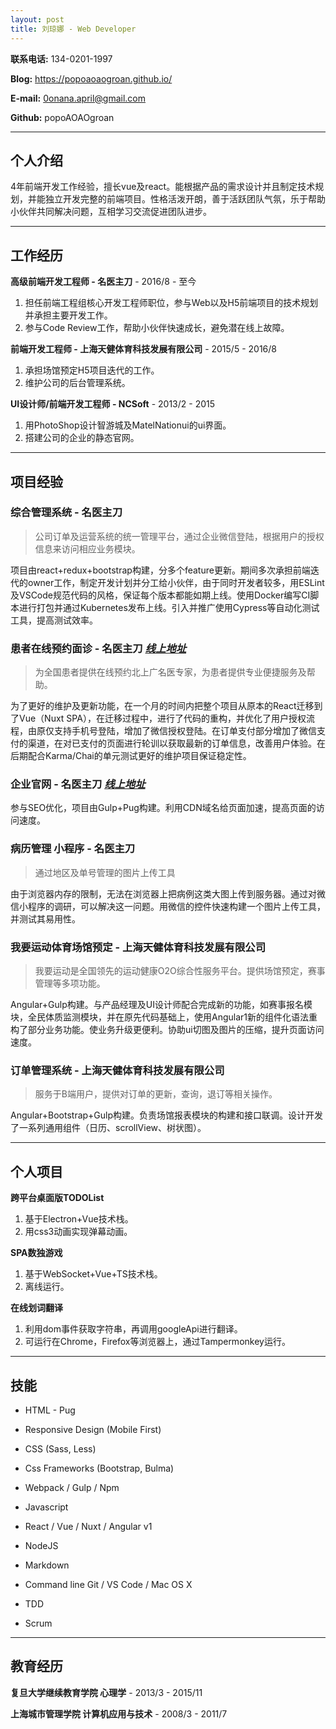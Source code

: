 ```yaml
---
layout: post
title: 刘琼娜 - Web Developer
---
```


 

**联系电话:** 134-0201-1997

 

**Blog:** https://popoaoaogroan.github.io/

 

**E-mail:** 0onana.april@gmail.com

 

**Github:** popoAOAOgroan

 



---

## 个人介绍

4年前端开发工作经验，擅长vue及react。能根据产品的需求设计并且制定技术规划，并能独立开发完整的前端项目。性格活泼开朗，善于活跃团队气氛，乐于帮助小伙伴共同解决问题，互相学习交流促进团队进步。

 ---

## 工作经历

 

**高级前端开发工程师 - 名医主刀** - 2016/8 - 至今



1. 担任前端工程组核心开发工程师职位，参与Web以及H5前端项目的技术规划并承担主要开发工作。
2. 参与Code Review工作，帮助小伙伴快速成长，避免潜在线上故障。

 

**前端开发工程师 - 上海天健体育科技发展有限公司** - 2015/5 -  2016/8



1. 承担场馆预定H5项目迭代的工作。
2. 维护公司的后台管理系统。



**UI设计师/前端开发工程师 - NCSoft** - 2013/2 -  2015



1. 用PhotoShop设计智游城及MatelNationui的ui界面。
2. 搭建公司的企业的静态官网。



---

## 项目经验


### **综合管理系统** - 名医主刀

> 公司订单及运营系统的统一管理平台，通过企业微信登陆，根据用户的授权信息来访问相应业务模块。

项目由react+redux+bootstrap构建，分多个feature更新。期间多次承担前端迭代的owner工作，制定开发计划并分工给小伙伴，由于同时开发者较多，用ESLint及VSCode规范代码的风格，保证每个版本都能如期上线。使用Docker编写CI脚本进行打包并通过Kubernetes发布上线。引入并推广使用Cypress等自动化测试工具，提高测试效率。


### **患者在线预约面诊** - 名医主刀 [_线上地址_](https://m.mingyizhudao.com)

> 为全国患者提供在线预约北上广名医专家，为患者提供专业便捷服务及帮助。

为了更好的维护及更新功能，在一个月的时间内把整个项目从原本的React迁移到了Vue（Nuxt SPA），在迁移过程中，进行了代码的重构，并优化了用户授权流程，由原仅支持手机号登陆，增加了微信授权登陆。在订单支付部分增加了微信支付的渠道，在对已支付的页面进行轮训以获取最新的订单信息，改善用户体验。在后期配合Karma/Chai的单元测试更好的维护项目保证稳定性。


### **企业官网** - 名医主刀 [_线上地址_](https://www.mingyizhudao.com/)

参与SEO优化，项目由Gulp+Pug构建。利用CDN域名给页面加速，提高页面的访问速度。


### **病历管理 小程序** - 名医主刀

> 通过地区及单号管理的图片上传工具

由于浏览器内存的限制，无法在浏览器上把病例这类大图上传到服务器。通过对微信小程序的调研，可以解决这一问题。用微信的控件快速构建一个图片上传工具，并测试其易用性。


### **我要运动体育场馆预定** - 上海天健体育科技发展有限公司

> 我要运动是全国领先的运动健康O2O综合性服务平台。提供场馆预定，赛事管理等多项功能。

Angular+Gulp构建。与产品经理及UI设计师配合完成新的功能，如赛事报名模块，全民体质监测模块，并在原先代码基础上，使用Angular1新的组件化语法重构了部分业务功能。使业务升级更便利。协助ui切图及图片的压缩，提升页面访问速度。


### **订单管理系统** - 上海天健体育科技发展有限公司

> 服务于B端用户，提供对订单的更新，查询，退订等相关操作。

Angular+Bootstrap+Gulp构建。负责场馆报表模块的构建和接口联调。设计开发了一系列通用组件（日历、scrollView、树状图）。

---

## 个人项目


**跨平台桌面版TODOList**
  1. 基于Electron+Vue技术栈。
  2. 用css3动画实现弹幕动画。

**SPA数独游戏**
  1. 基于WebSocket+Vue+TS技术栈。
  2. 离线运行。

**在线划词翻译**
  1. 利用dom事件获取字符串，再调用googleApi进行翻译。
  2. 可运行在Chrome，Firefox等浏览器上，通过Tampermonkey运行。

---

## 技能

 

* HTML - Pug

* Responsive Design (Mobile First)

* CSS (Sass, Less)

* Css Frameworks (Bootstrap, Bulma)

* Webpack / Gulp / Npm

* Javascript

* React / Vue / Nuxt / Angular v1

* NodeJS

* Markdown

* Command line Git / VS Code / Mac OS X

* TDD

* Scrum


---

## 教育经历

 

**复旦大学继续教育学院 心理学**  - 2013/3 - 2015/11

 

**上海城市管理学院 计算机应用与技术** - 2008/3 - 2011/7

 